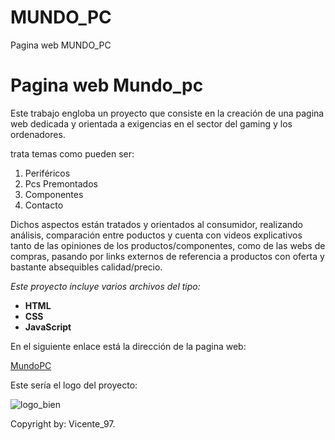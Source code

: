 # MUNDO_PC
Pagina web MUNDO_PC


# Pagina web Mundo_pc

Este trabajo engloba un proyecto que consiste en la creación de una pagina web dedicada y orientada a exigencias en el sector del gaming y los ordenadores.

trata temas como pueden ser:

1. Periféricos
2. Pcs Premontados
3. Componentes
4. Contacto

Dichos aspectos están tratados y orientados al consumidor, realizando análisis, comparación entre poductos y cuenta con videos explicativos tanto de las opiniones de los productos/componentes, como de las webs de compras, pasando por links externos de referencia a productos con oferta y bastante absequibles calidad/precio.

*Este proyecto incluye varios archivos del tipo:*



* __HTML__
* __CSS__
* __JavaScript__

En el siguiente enlace está la dirección de la pagina web:


[MundoPC](https://mundo-pc-vicente.000webhostapp.com/)
 
 
Este sería el logo del proyecto:


![logo_bien](https://user-images.githubusercontent.com/99359631/156365034-d6137a01-c9f2-4d94-a7ed-db72badef86f.png)



Copyright by: Vicente_97.
